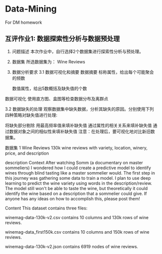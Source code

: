 # Data-Mining
For DM homework
## 互评作业1: 数据探索性分析与数据预处理
1. 问题描述
本次作业中，自行选择2个数据集进行探索性分析与预处理。
2. 数据集
所选数据集为：
Wine Reviews

3. 数据分析要求
3.1 数据可视化和摘要
数据摘要
      标称属性，给出每个可能聚会的频数

      数值属性，给出5数概括及缺失值的个数

数据可视化
      使用直方图、盒图等检查数据分布及离群点

3.2 数据缺失的处理
观察数据集中缺失数据，分析其缺失的原因。分别使用下列四种策略对缺失值进行处理:

将缺失部分剔除
用最高频率值来填补缺失值
通过属性的相关关系来填补缺失值
通过数据对象之间的相似性来填补缺失值
注意：在处理后，要可视化地对比新旧数据集。

数据集
1 Wine Reviews
130k wine reviews with variety, location, winery, price, and description

description
Context
After watching Somm (a documentary on master sommeliers) I wondered how I could create a predictive model to identify wines through blind tasting like a master sommelier would. The first step in this journey was gathering some data to train a model. I plan to use deep learning to predict the wine variety using words in the description/review. The model still won't be able to taste the wine, but theoretically it could identify the wine based on a description that a sommelier could give. If anyone has any ideas on how to accomplish this, please post them!

Content
This dataset contains three files:

winemag-data-130k-v2.csv contains 10 columns and 130k rows of wine reviews.

winemag-data_first150k.csv contains 10 columns and 150k rows of wine reviews.

winemag-data-130k-v2.json contains 6919 nodes of wine reviews.

